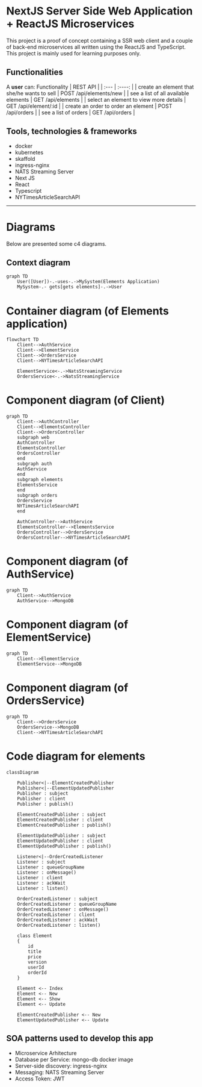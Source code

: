 # NextJS Server Side Web Application +  ReactJS Microservices
This project is a proof of concept containing a SSR web client and a couple of back-end microservices all written using the ReactJS and TypeScript. This project is mainly used for learning purposes only.

## Functionalities
A <b>user</b> can:
 Functionality      | REST API | 
| :---        |    :----:   | 
| create an element that she/he wants to sell      | POST /api/elements/new     | 
| see a list of all available elements   | GET /api/elements | 
| select an element to view more details | GET /api/element/:id |
| create an order to order an element | POST /api/orders |
| see a list of orders | GET /api/orders |

## Tools, technologies & frameworks
- docker
- kubernetes
- skaffold
- ingress-nginx
- NATS Streaming Server
- Next JS
- React
- Typescript
- NYTimesArticleSearchAPI
---
# Diagrams

Below are presented some c4 diagrams.

## Context diagram

```mermaid
graph TD
    User([User])-.-uses-.->MySystem(Elements Application)
    MySystem-.- gets[gets elements]-.->User
```

# Container diagram (of Elements application)

```mermaid
flowchart TD
    Client-->AuthService
    Client-->ElementService
    Client-->OrdersService
    Client-->NYTimesArticleSearchAPI 

    ElementService<-.->NatsStreamingService
    OrdersService<-.->NatsStreamingService

```

# Component diagram (of Client)

```mermaid
graph TD
    Client-->AuthController
    Client-->ElementsController
    Client-->OrdersController
    subgraph web
    AuthController
    ElementsController
    OrdersController
    end
    subgraph auth
    AuthService
    end
    subgraph elements
    ElementsService
    end
    subgraph orders
    OrdersService
    NYTimesArticleSearchAPI
    end

    AuthController-->AuthService
    ElementsController-->ElementsService
    OrdersController-->OrdersService
    OrdersController-->NYTimesArticleSearchAPI
```

# Component diagram (of AuthService)

```mermaid
graph TD
    Client-->AuthService
    AuthService-->MongoDB
```

# Component diagram (of ElementService)

```mermaid
graph TD
    Client-->ElementService
    ElementService-->MongoDB
```

# Component diagram (of OrdersService)

```mermaid
graph TD
    Client-->OrdersService
    OrdersService-->MongoDB
    Client-->NYTimesArticleSearchAPI
```

# Code diagram for elements

```mermaid
classDiagram

    Publisher<|--ElementCreatedPublisher
    Publisher<|--ElementUpdatedPublisher
    Publisher : subject
    Publisher : client
    Publisher : publish()

    ElementCreatedPublisher : subject
    ElementCreatedPublisher : client
    ElementCreatedPublisher : publish()

    ElementUpdatedPublisher : subject
    ElementUpdatedPublisher : client
    ElementUpdatedPublisher : publish()

    Listener<|--OrderCreatedListener
    Listener : subject
    Listener : queueGroupName
    Listener : onMessage()
    Listener : client
    Listener : ackWait
    Listener : listen()

    OrderCreatedListener : subject
    OrderCreatedListener : queueGroupName
    OrderCreatedListener : onMessage()
    OrderCreatedListener : client
    OrderCreatedListener : ackWait
    OrderCreatedListener : listen()

    class Element 
    {
        id
        title
        price
        version
        userId
        orderId
    }

    Element <-- Index
    Element <-- New
    Element <-- Show
    Element <-- Update

    ElementCreatedPublisher <-- New
    ElementUpdatedPublisher <-- Update    

```

## SOA patterns used to develop this app
- Microservice Arhitecture
- Database per Service: mongo-db docker image
- Server-side discovery: ingress-nginx
- Messaging: NATS Streaming Server
- Access Token: JWT